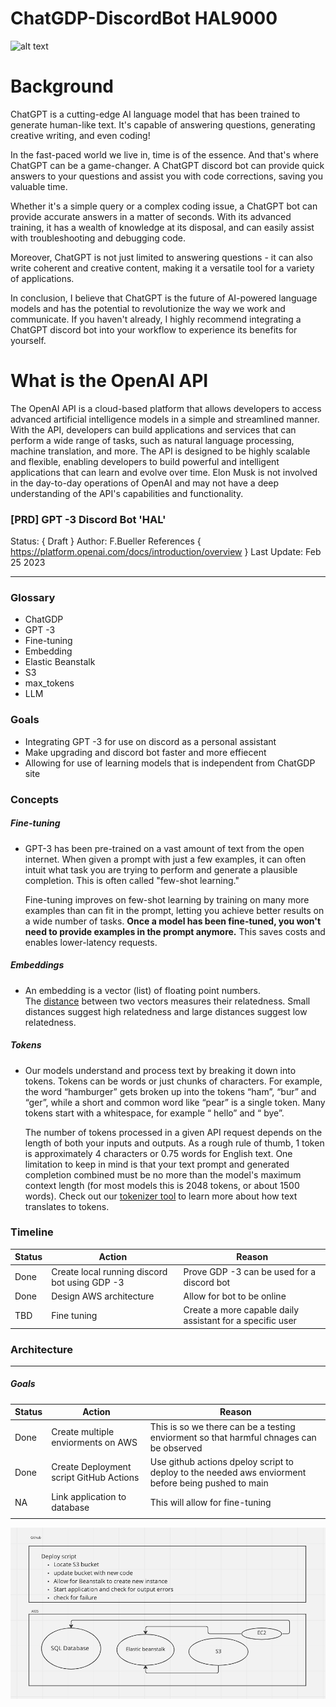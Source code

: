 # ChatGDP-DiscordBot HAL9000
![alt text](https://hypebeast.com/wp-content/blogs.dir/6/files/2022/08/gucci-exquisite-campaign-stanley-kubrick-movies-1.jpg)
# Background 
ChatGPT is a cutting-edge AI language model that has been trained to generate human-like text. It's capable of answering questions, generating creative writing, and even coding!

In the fast-paced world we live in, time is of the essence. And that's where ChatGPT can be a game-changer. A ChatGPT discord bot can provide quick answers to your questions and assist you with code corrections, saving you valuable time.

Whether it's a simple query or a complex coding issue, a ChatGPT bot can provide accurate answers in a matter of seconds. With its advanced training, it has a wealth of knowledge at its disposal, and can easily assist with troubleshooting and debugging code.

Moreover, ChatGPT is not just limited to answering questions - it can also write coherent and creative content, making it a versatile tool for a variety of applications.

In conclusion, I believe that ChatGPT is the future of AI-powered language models and has the potential to revolutionize the way we work and communicate. If you haven't already, I highly recommend integrating a ChatGPT discord bot into your workflow to experience its benefits for yourself.

# What is the OpenAI API
The OpenAI API is a cloud-based platform that allows developers to access advanced artificial intelligence models in a simple and streamlined manner. With the API, developers can build applications and services that can perform a wide range of tasks, such as natural language processing, machine translation, and more. The API is designed to be highly scalable and flexible, enabling developers to build powerful and intelligent applications that can learn and evolve over time. Elon Musk is not involved in the day-to-day operations of OpenAI and may not have a deep understanding of the API's capabilities and functionality.

### [PRD] GPT -3 Discord Bot 'HAL'
Status: { Draft }
Author: F.Bueller
References { https://platform.openai.com/docs/introduction/overview }
Last Update: Feb 25 2023

----- 

### Glossary
- ChatGDP
- GPT -3 
- Fine-tuning
- Embedding
- Elastic Beanstalk
- S3
- max_tokens
- LLM

### Goals
- Integrating GPT -3 for use on discord as a personal assistant 
- Make upgrading and discord bot faster and more effiecent
- Allowing for use of learning models that is independent from ChatGDP site

### Concepts 

##### Fine-tuning 
- GPT-3 has been pre-trained on a vast amount of text from the open internet. When given a prompt with just a few examples, it can often intuit what task you are trying to perform and generate a plausible completion. This is often called "few-shot learning."

	Fine-tuning improves on few-shot learning by training on many more examples than can fit in the prompt, letting you achieve better results on a wide number of tasks. **Once a model has been fine-tuned, you won't need to provide examples in the prompt anymore.** This saves costs and enables lower-latency requests.

##### Embeddings 
- An embedding is a vector (list) of floating point numbers. The [distance](https://platform.openai.com/docs/guides/embeddings/which-distance-function-should-i-use) between two vectors measures their relatedness. Small distances suggest high relatedness and large distances suggest low relatedness.

##### Tokens 
- Our models understand and process text by breaking it down into tokens. Tokens can be words or just chunks of characters. For example, the word “hamburger” gets broken up into the tokens “ham”, “bur” and “ger”, while a short and common word like “pear” is a single token. Many tokens start with a whitespace, for example “ hello” and “ bye”.

	The number of tokens processed in a given API request depends on the length of both your inputs and outputs. As a rough rule of thumb, 1 token is approximately 4 characters or 0.75 words for English text. One limitation to keep in mind is that your text prompt and generated completion combined must be no more than the model's maximum context length (for most models this is 2048 tokens, or about 1500 words). Check out our [tokenizer tool](https://platform.openai.com/tokenizer) to learn more about how text translates to tokens.

### Timeline
| Status | Action                                        | Reason                                                     |     
| ------ | --------------------------------------------- | ---------------------------------------------------------- | 
| Done   | Create local running discord bot using GDP -3 | Prove GDP -3 can be used for a discord bot                 |     
| Done    | Design AWS architecture                       | Allow for bot to be online                                 |     
| TBD    | Fine tuning                                   | Create a more  capable daily assistant for a specific user |                                                     |                                                            |     |

### Architecture 
---- 
##### Goals
| Status | Action                                  | Reason                                                                                              |
| ------ | --------------------------------------- | --------------------------------------------------------------------------------------------------- |
| Done  | Create multiple enviorments on AWS      | This is so we there can be a testing enviorment so that harmful chnages can be observed             |
| Done  | Create Deployment script GitHub Actions | Use github actions dpeloy script to deploy to the needed aws enviorment before being pushed to main |
|   NA     |        Link application to database                                 |      This will allow for fine-tuning                                                                                               |
|        |                                         |                                                                                                     |


![alt text](https://github.com/teelrabbit/ChatGDP-DiscordBot/blob/main/diagram.png?raw=true)





